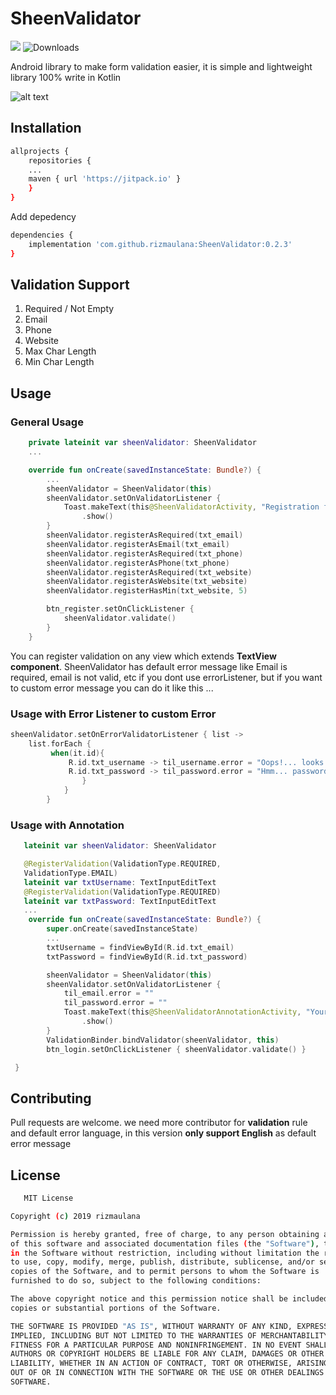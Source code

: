 # SheenValidator

[![](https://jitpack.io/v/rizmaulana/SheenValidator.svg)](https://jitpack.io/#rizmaulana/SheenValidator)
![Downloads](https://jitpack.io/v/USER/PROJECT/month.svg)

Android library to make form validation easier, it is simple and lightweight library 100% write in Kotlin

![alt text](https://i.pinimg.com/originals/1b/ef/f1/1beff152fc029b96028374dd2ab69010.png)

## Installation

```bash
allprojects {
    repositories {
	...
	maven { url 'https://jitpack.io' }
	}
}
```
Add depedency
```bash
dependencies {
	implementation 'com.github.rizmaulana:SheenValidator:0.2.3'
}
```
## Validation Support
1. Required / Not Empty
2. Email
3. Phone
4. Website
5. Max Char Length
6. Min Char Length

## Usage
### General Usage

```kotlin
    private lateinit var sheenValidator: SheenValidator
    ...

    override fun onCreate(savedInstanceState: Bundle?) {
        ...
        sheenValidator = SheenValidator(this)
        sheenValidator.setOnValidatorListener {
            Toast.makeText(this@SheenValidatorActivity, "Registration form is valid, good job!", Toast.LENGTH_SHORT)
                .show()
        }
        sheenValidator.registerAsRequired(txt_email)
        sheenValidator.registerAsEmail(txt_email)
        sheenValidator.registerAsRequired(txt_phone)
        sheenValidator.registerAsPhone(txt_phone)
        sheenValidator.registerAsRequired(txt_website)
        sheenValidator.registerAsWebsite(txt_website)
        sheenValidator.registerHasMin(txt_website, 5)

        btn_register.setOnClickListener {
            sheenValidator.validate()
        }
    }
```
You can register validation on any view which extends **TextView component**. SheenValidator has default error message like Email is required, email is not valid, etc if you dont use errorListener, but if you want to custom error message you can do it like this ...

### Usage with Error Listener to custom Error

```kotlin
sheenValidator.setOnErrorValidatorListener { list ->
    list.forEach {
         when(it.id){
             R.id.txt_username -> til_username.error = "Oops!... looks like your username is not valid"
             R.id.txt_password -> til_password.error = "Hmm... password is required"
                }
            }
        }
```

### Usage with Annotation
```kotlin 
   lateinit var sheenValidator: SheenValidator

   @RegisterValidation(ValidationType.REQUIRED, 
   ValidationType.EMAIL)
   lateinit var txtUsername: TextInputEditText
   @RegisterValidation(ValidationType.REQUIRED)
   lateinit var txtPassword: TextInputEditText
   ...
    override fun onCreate(savedInstanceState: Bundle?) {
        super.onCreate(savedInstanceState)
        ...
        txtUsername = findViewById(R.id.txt_email)
        txtPassword = findViewById(R.id.txt_password)

        sheenValidator = SheenValidator(this)
        sheenValidator.setOnValidatorListener {
            til_email.error = ""
            til_password.error = ""
            Toast.makeText(this@SheenValidatorAnnotationActivity, "Your form is valid, good job!", Toast.LENGTH_SHORT)
                .show()
        }
        ValidationBinder.bindValidator(sheenValidator, this)
        btn_login.setOnClickListener { sheenValidator.validate() }

 }

```

## Contributing
Pull requests are welcome. we need more contributor for **validation** rule and default error language, in this version **only support English** as default error message

## License
```bash
   MIT License

Copyright (c) 2019 rizmaulana

Permission is hereby granted, free of charge, to any person obtaining a copy
of this software and associated documentation files (the "Software"), to deal
in the Software without restriction, including without limitation the rights
to use, copy, modify, merge, publish, distribute, sublicense, and/or sell
copies of the Software, and to permit persons to whom the Software is
furnished to do so, subject to the following conditions:

The above copyright notice and this permission notice shall be included in all
copies or substantial portions of the Software.

THE SOFTWARE IS PROVIDED "AS IS", WITHOUT WARRANTY OF ANY KIND, EXPRESS OR
IMPLIED, INCLUDING BUT NOT LIMITED TO THE WARRANTIES OF MERCHANTABILITY,
FITNESS FOR A PARTICULAR PURPOSE AND NONINFRINGEMENT. IN NO EVENT SHALL THE
AUTHORS OR COPYRIGHT HOLDERS BE LIABLE FOR ANY CLAIM, DAMAGES OR OTHER
LIABILITY, WHETHER IN AN ACTION OF CONTRACT, TORT OR OTHERWISE, ARISING FROM,
OUT OF OR IN CONNECTION WITH THE SOFTWARE OR THE USE OR OTHER DEALINGS IN THE
SOFTWARE.
```
